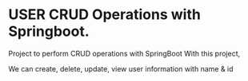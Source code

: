 # USER CRUD Operations with Springboot.

Project to perform CRUD operations with SpringBoot
With this project,

We can create, delete, update, view user information with name & id 
